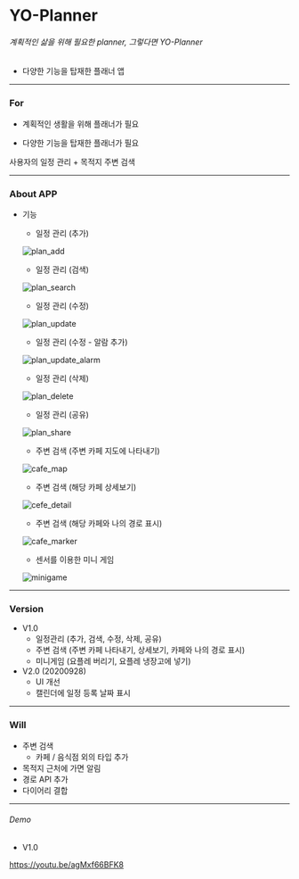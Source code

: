# YO-Planner

###### 계획적인 삶을 위해 필요한 planner, 그렇다면 YO-Planner

- 다양한 기능을 탑재한 플래너 앱

-------

### For

- 계획적인 생활을 위해 플래너가 필요

- 다양한 기능을 탑재한 플래너가 필요

사용자의 일정 관리 + 목적지 주변 검색

----

### About APP

- 기능
  - 일정 관리 (추가)
  
  ![plan_add](https://user-images.githubusercontent.com/57435148/92865045-d3624480-f438-11ea-9b7a-206f950ce447.PNG)
  
  - 일정 관리 (검색)
  
  ![plan_search](https://user-images.githubusercontent.com/57435148/92865074-de1cd980-f438-11ea-8688-d91d81d4cbe6.PNG)
  
  - 일정 관리 (수정)
  
  ![plan_update](https://user-images.githubusercontent.com/57435148/92865053-d65d3500-f438-11ea-9408-561f53edd365.PNG)
  
  - 일정 관리 (수정 - 알람 추가)
  
  ![plan_update_alarm](https://user-images.githubusercontent.com/57435148/92865057-d826f880-f438-11ea-9ada-4e0170aa24f6.PNG)
  
  - 일정 관리 (삭제)
  
  ![plan_delete](https://user-images.githubusercontent.com/57435148/92865066-db21e900-f438-11ea-80fa-9f35c16937b7.PNG)
  
  - 일정 관리 (공유)
  
  ![plan_share](https://user-images.githubusercontent.com/57435148/92865088-e07f3380-f438-11ea-9cdf-df65a9aaf1b0.PNG)
  
  - 주변 검색 (주변 카페 지도에 나타내기)
  
  ![cafe_map](https://user-images.githubusercontent.com/57435148/92865213-060c3d00-f439-11ea-858a-c6df03ac5c04.PNG)
  
  - 주변 검색 (해당 카페 상세보기)
  
  ![cefe_detail](https://user-images.githubusercontent.com/57435148/92865223-07d60080-f439-11ea-8844-d796450ce4eb.PNG)
  
  - 주변 검색 (해당 카페와 나의 경로 표시)
  
  ![cafe_marker](https://user-images.githubusercontent.com/57435148/92865250-0c021e00-f439-11ea-97bc-72ba287b6756.PNG)
  
  - 센서를 이용한 미니 게임
  
  ![minigame](https://user-images.githubusercontent.com/57435148/92865262-0dcbe180-f439-11ea-8334-0d75345dc95b.PNG)
  
  
----

### Version

- V1.0
  - 일정관리 (추가, 검색, 수정, 삭제, 공유)
  - 주변 검색 (주변 카페 나타내기, 상세보기, 카페와 나의 경로 표시)
  - 미니게임 (요플레 버리기, 요플레 냉장고에 넣기)
- V2.0 (20200928)
  - UI 개선
  - 캘린더에 일정 등록 날짜 표시

---

### Will

- 주변 검색
  - 카페 / 음식점 외의 타입 추가
- 목적지 근처에 가면 알림
- 경로 API 추가
- 다이어리 결합

---

###### Demo

- V1.0

https://youtu.be/agMxf66BFK8
